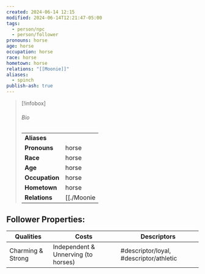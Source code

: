 ```yaml
---
created: 2024-06-14 12:15
modified: 2024-06-14T12:21:47-05:00
tags:
  - person/npc
  - person/follower
pronouns: horse
age: horse
occupation: horse
race: horse
hometown: horse
relations: "[[Moonie]]"
aliases:
  - spinch
publish-ash: true
---
```

> [!infobox]
> ###### Bio
> |                |                  |
> | -------------- | ---------------- |
> |**Aliases**     |                 |
> |**Pronouns**    | horse           |
> |**Race**        | horse            |
> |**Age**         | horse            |
> |**Occupation**  | horse        |
> |**Hometown**|horse|
> |**Relations**| [[./Moonie|Moonie]] |

## Follower Properties:

| Qualities         | Costs                               | Descriptors                             |
| ----------------- | ----------------------------------- | --------------------------------------- |
| Charming & Strong | Independent & Unnerving (to horses) | #descriptor/loyal, #descriptor/athletic |
